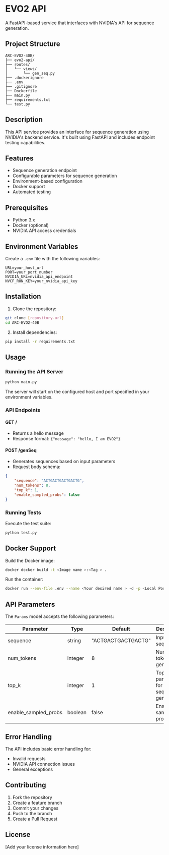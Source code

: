 # EVO2 API

A FastAPI-based service that interfaces with NVIDIA's API for sequence generation.

## Project Structure
```
ARC-EVO2-40B/
├── evo2-api/
├── routes/
│   └── views/
│       └── gen_seq.py
├── .dockerignore
├── .env
├── .gitignore
├── Dockerfile
├── main.py
├── requirements.txt
└── test.py
```

## Description

This API service provides an interface for sequence generation using NVIDIA's backend service. It's built using FastAPI and includes endpoint testing capabilities.

## Features

- Sequence generation endpoint
- Configurable parameters for sequence generation
- Environment-based configuration
- Docker support
- Automated testing

## Prerequisites

- Python 3.x
- Docker (optional)
- NVIDIA API access credentials

## Environment Variables

Create a `.env` file with the following variables:
```
URL=your_host_url
PORT=your_port_number
NVIDIA_URL=nvidia_api_endpoint
NVCF_RUN_KEY=your_nvidia_api_key
```

## Installation

1. Clone the repository:
```bash
git clone [repository-url]
cd ARC-EVO2-40B
```

2. Install dependencies:
```bash
pip install -r requirements.txt
```

## Usage

### Running the API Server

```bash
python main.py
```

The server will start on the configured host and port specified in your environment variables.

### API Endpoints

#### GET /
- Returns a hello message
- Response format: `{"message": "hello, I am EVO2"}`

#### POST /genSeq
- Generates sequences based on input parameters
- Request body schema:
```json
{
    "sequence": "ACTGACTGACTGACTG",
    "num_tokens": 8,
    "top_k": 1,
    "enable_sampled_probs": false
}
```

### Running Tests

Execute the test suite:
```bash
python test.py
```

## Docker Support

Build the Docker image:
```bash
docker docker build -t <Image name >:<Tag > .
```

Run the container:
```bash
docker run --env-file .env --name <Your desired name > -d -p <Local Port >:<ContainerPort> evo2:v1.0.0
```

## API Parameters

The `Params` model accepts the following parameters:

| Parameter | Type | Default | Description |
|-----------|------|---------|-------------|
| sequence | string | "ACTGACTGACTGACTG" | Input sequence |
| num_tokens | integer | 8 | Number of tokens to generate |
| top_k | integer | 1 | Top K parameter for sequence generation |
| enable_sampled_probs | boolean | false | Enable sampling probabilities |

## Error Handling

The API includes basic error handling for:
- Invalid requests
- NVIDIA API connection issues
- General exceptions

## Contributing

1. Fork the repository
2. Create a feature branch
3. Commit your changes
4. Push to the branch
5. Create a Pull Request

## License

[Add your license information here]
